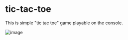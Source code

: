# tic-tac-toe
This is simple "tic tac toe" game playable on the console.

![image](https://user-images.githubusercontent.com/90353118/164244241-09e9510e-ecbd-40f0-b62e-99ba0c6c7855.png)

